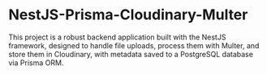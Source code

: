 # NestJS-Prisma-Cloudinary-Multer
This project is a robust backend application built with the NestJS framework, designed to handle file uploads, process them with Multer, and store them in Cloudinary, with metadata saved to a PostgreSQL database via Prisma ORM.
